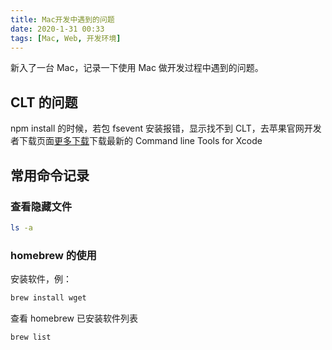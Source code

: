 ```yaml
---
title: Mac开发中遇到的问题
date: 2020-1-31 00:33
tags: [Mac, Web, 开发环境]
---
```


<CreateTime/>
<TagLinks />

新入了一台 Mac，记录一下使用 Mac 做开发过程中遇到的问题。

## CLT 的问题

npm install 的时候，若包 fsevent 安装报错，显示找不到 CLT，去苹果官网开发者下载页面[更多下载](https://developer.apple.com/download/more/)下载最新的 Command line Tools for Xcode

## 常用命令记录

### 查看隐藏文件

```bash
ls -a
```

### homebrew 的使用

安装软件，例：

```bash
brew install wget
```

查看 homebrew 已安装软件列表

```bash
brew list
```
